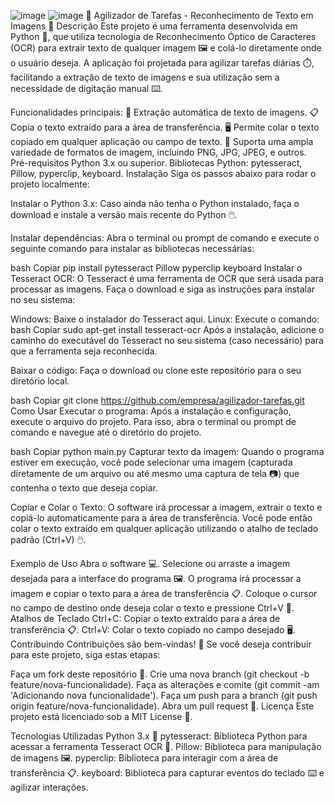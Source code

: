 ![image](https://github.com/user-attachments/assets/ab52002d-58f3-412c-bd20-fd1d4d55860d)
![image](https://github.com/user-attachments/assets/f57dfbd4-0a0b-429e-ab11-6e2223a93419)
🚀 Agilizador de Tarefas - Reconhecimento de Texto em Imagens 📸
Descrição
Este projeto é uma ferramenta desenvolvida em Python 🐍, que utiliza tecnologia de Reconhecimento Óptico de Caracteres (OCR) para extrair texto de qualquer imagem 🖼️ e colá-lo diretamente onde o usuário deseja. A aplicação foi projetada para agilizar tarefas diárias ⏱️, facilitando a extração de texto de imagens e sua utilização sem a necessidade de digitação manual ⌨️.

Funcionalidades principais:
📄 Extração automática de texto de imagens.
📋 Copia o texto extraído para a área de transferência.
🖥️ Permite colar o texto copiado em qualquer aplicação ou campo de texto.
🔄 Suporta uma ampla variedade de formatos de imagem, incluindo PNG, JPG, JPEG, e outros.
Pré-requisitos
Python 3.x ou superior.
Bibliotecas Python: pytesseract, Pillow, pyperclip, keyboard.
Instalação
Siga os passos abaixo para rodar o projeto localmente:

Instalar o Python 3.x: Caso ainda não tenha o Python instalado, faça o download e instale a versão mais recente do Python 🖱️.

Instalar dependências: Abra o terminal ou prompt de comando e execute o seguinte comando para instalar as bibliotecas necessárias:

bash
Copiar
pip install pytesseract Pillow pyperclip keyboard
Instalar o Tesseract OCR: O Tesseract é uma ferramenta de OCR que será usada para processar as imagens. Faça o download e siga as instruções para instalar no seu sistema:

Windows: Baixe o instalador do Tesseract aqui.
Linux: Execute o comando:
bash
Copiar
sudo apt-get install tesseract-ocr
Após a instalação, adicione o caminho do executável do Tesseract no seu sistema (caso necessário) para que a ferramenta seja reconhecida.

Baixar o código: Faça o download ou clone este repositório para o seu diretório local.

bash
Copiar
git clone https://github.com/empresa/agilizador-tarefas.git
Como Usar
Executar o programa: Após a instalação e configuração, execute o arquivo do projeto. Para isso, abra o terminal ou prompt de comando e navegue até o diretório do projeto.

bash
Copiar
python main.py
Capturar texto da imagem: Quando o programa estiver em execução, você pode selecionar uma imagem (capturada diretamente de um arquivo ou até mesmo uma captura de tela 📷) que contenha o texto que deseja copiar.

Copiar e Colar o Texto: O software irá processar a imagem, extrair o texto e copiá-lo automaticamente para a área de transferência. Você pode então colar o texto extraído em qualquer aplicação utilizando o atalho de teclado padrão (Ctrl+V) 🖱️.

Exemplo de Uso
Abra o software 💻.
Selecione ou arraste a imagem desejada para a interface do programa 🖼️.
O programa irá processar a imagem e copiar o texto para a área de transferência 📋.
Coloque o cursor no campo de destino onde deseja colar o texto e pressione Ctrl+V 🔄.
Atalhos de Teclado
Ctrl+C: Copiar o texto extraído para a área de transferência 📋.
Ctrl+V: Colar o texto copiado no campo desejado 🖥️.
Contribuindo
Contribuições são bem-vindas! 🤝 Se você deseja contribuir para este projeto, siga estas etapas:

Faça um fork deste repositório 🍴.
Crie uma nova branch (git checkout -b feature/nova-funcionalidade).
Faça as alterações e comite (git commit -am 'Adicionando nova funcionalidade').
Faça um push para a branch (git push origin feature/nova-funcionalidade).
Abra um pull request 🚀.
Licença
Este projeto está licenciado sob a MIT License 📜.

Tecnologias Utilizadas
Python 3.x 🐍
pytesseract: Biblioteca Python para acessar a ferramenta Tesseract OCR 🧠.
Pillow: Biblioteca para manipulação de imagens 🖼️.
pyperclip: Biblioteca para interagir com a área de transferência 📋.
keyboard: Biblioteca para capturar eventos do teclado ⌨️ e agilizar interações.
